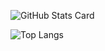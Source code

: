 ![GitHub Stats Card](https://github-readme-stats.vercel.app/api?username=MugiOka&show_icons=true&theme=midnight-purple)

![Top Langs](https://github-readme-stats.vercel.app/api/top-langs/?username=MugiOka&theme=midnight-purple&card_width=495)
